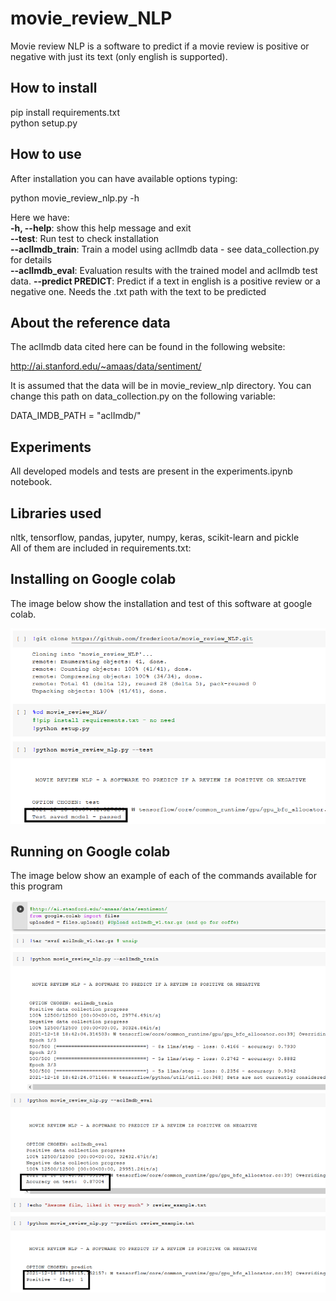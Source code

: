 # movie_review_NLP

Movie review NLP is a software to predict if a movie review is positive or negative with
just its text (only english is supported).

## How to install

pip install requirements.txt  
python setup.py

## How to use

After installation you can have available options typing:  

python movie_review_nlp.py -h  

Here we have:  
  **-h, --help**:         show this help message and exit  
  **--test**:             Run test to check installation  
  **--aclImdb_train**:    Train a model using aclImdb data - see data_collection.py for details  
  **--aclImdb_eval**:     Evaluation results with the trained model and aclImdb test data.
  **--predict PREDICT**:  Predict if a text in english is a positive review or a negative one. Needs the .txt path with the text to be predicted  

## About the reference data

The aclImdb data cited here can be found in the following website:

http://ai.stanford.edu/~amaas/data/sentiment/

It is assumed that the data will be in movie_review_nlp directory.
You can change this path on data_collection.py on the following variable:

DATA_IMDB_PATH = "aclImdb/"

## Experiments

All developed models and tests are present in the experiments.ipynb notebook.


## Libraries used

nltk, tensorflow, pandas, jupyter, numpy, keras, scikit-learn and pickle  
All of them are included in requirements.txt:

## Installing on Google colab

The image below show the installation and test of this software at google colab.

![google colab install](images/colab_install.png)

## Running on Google colab

The image below show an example of each of the commands available for this program

![google colab use](images/colab_use.png)

